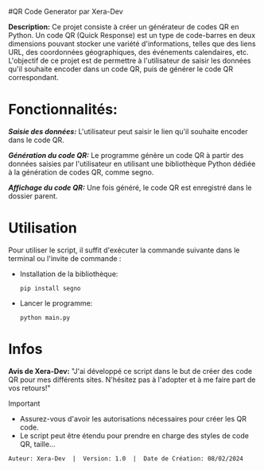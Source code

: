 #QR Code Generator par Xera-Dev

**Description:** Ce projet consiste à créer un générateur de codes QR en Python. Un code QR (Quick Response) est un type de code-barres en deux dimensions pouvant stocker une variété d'informations, telles que des liens URL, des coordonnées géographiques, des événements calendaires, etc. L'objectif de ce projet est de permettre à l'utilisateur de saisir les données qu'il souhaite encoder dans un code QR, puis de générer le code QR correspondant.

# Fonctionnalités:

**_Saisie des données:_** L'utilisateur peut saisir le lien qu'il souhaite encoder dans le code QR.

**_Génération du code QR:_** Le programme génère un code QR à partir des données saisies par l'utilisateur en utilisant une bibliothèque Python dédiée à la génération de codes QR, comme segno.

**_Affichage du code QR:_** Une fois généré, le code QR est enregistré dans le dossier parent.

# Utilisation

Pour utiliser le script, il suffit d'exécuter la commande suivante dans le terminal ou l'invite de commande :
- Installation de la bibliothèque:
  ```
  pip install segno
  ```
- Lancer le programme:
  ```
  python main.py
  ```
# Infos
**Avis de Xera-Dev:**
"J'ai développé ce script dans le but de créer des code QR pour mes différents sites. N'hésitez pas à l'adopter et à me faire part de vos retours!"

> [!IMPORTANT]
> - Assurez-vous d'avoir les autorisations nécessaires pour créer les QR code.
> - Le script peut être étendu pour prendre en charge des styles de code QR, taille...

```Auteur: Xera-Dev  |  Version: 1.0  |  Date de Création: 08/02/2024```
